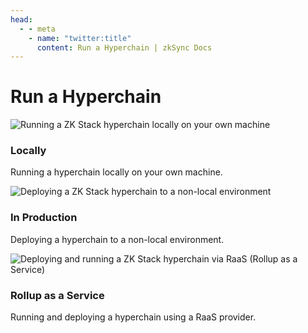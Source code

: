 ```yaml
---
head:
  - - meta
    - name: "twitter:title"
      content: Run a Hyperchain | zkSync Docs
---
```


# Run a Hyperchain

<section>
  <div class="card-container">
    <RouterLink
      to="/zk-stack/running-a-hyperchain/locally"
      class="card"
    >
      <img  
        src="/images/landing/run-a-hyperchain.png"
        alt="Running a ZK Stack hyperchain locally on your own machine"
      >
      <div class="content">
        <h3>Locally</h3>
        <p>Running a hyperchain locally on your own machine.</p>
      </div>
    </RouterLink>
    <RouterLink
      to="/zk-stack/running-a-hyperchain/production"
      class="card"
    >
      <img  
        src="/images/landing/run-a-hyperchain.png"
        alt="Deploying a ZK Stack hyperchain to a non-local environment"
      >
      <div class="content">
        <h3>In Production</h3>
        <p>Deploying a hyperchain to a non-local environment.</p>
      </div>
    </RouterLink>
    <RouterLink
      to="/zk-stack/running-a-hyperchain/raas"
      class="card"
    >
      <img
        src="/images/landing/run-a-hyperchain.png" 
        alt="Deploying and running a ZK Stack hyperchain via RaaS (Rollup as a Service)"
      />
      <div class="content">
        <h3>Rollup as a Service</h3>
        <p>Running and deploying a hyperchain using a RaaS provider.</p>
      </div>
    </RouterLink>
  </div>
</section>
